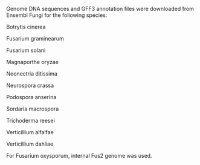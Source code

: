 Genome DNA sequences and GFF3 annotation files were downloaded from Ensembl Fungi
for the following species:

Botrytis cinerea

Fusarium graminearum

Fusarium solani

Magnaporthe oryzae

Neonectria ditissima

Neurospora crassa

Podospora anserina

Sordaria macrospora

Trichoderma reesei

Verticillium alfalfae

Verticillium dahliae


For Fusarium oxysporum, internal Fus2 genome was used.
